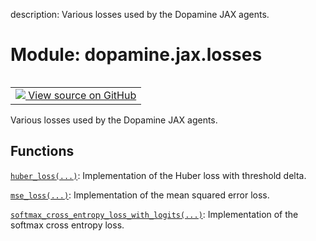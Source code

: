 description: Various losses used by the Dopamine JAX agents.

<div itemscope itemtype="http://developers.google.com/ReferenceObject">
<meta itemprop="name" content="dopamine.jax.losses" />
<meta itemprop="path" content="Stable" />
</div>

# Module: dopamine.jax.losses

<!-- Insert buttons and diff -->

<table class="tfo-notebook-buttons tfo-api nocontent" align="left">
<td>
  <a target="_blank" href="https://github.com/google/dopamine/tree/master/dopamine/jax/losses.py">
    <img src="https://www.tensorflow.org/images/GitHub-Mark-32px.png" />
    View source on GitHub
  </a>
</td>
</table>



Various losses used by the Dopamine JAX agents.



## Functions

[`huber_loss(...)`](../../dopamine/jax/losses/huber_loss.md): Implementation of the Huber loss with threshold delta.

[`mse_loss(...)`](../../dopamine/jax/losses/mse_loss.md): Implementation of the mean squared error loss.

[`softmax_cross_entropy_loss_with_logits(...)`](../../dopamine/jax/losses/softmax_cross_entropy_loss_with_logits.md): Implementation of the softmax cross entropy loss.

